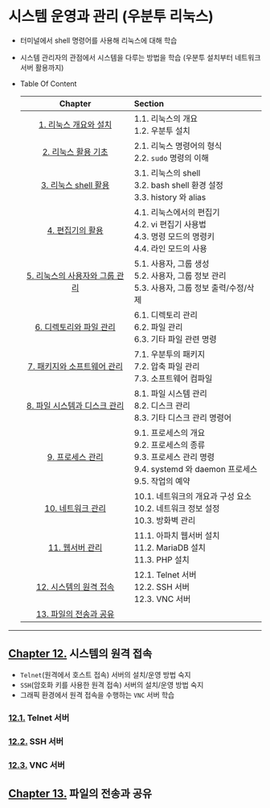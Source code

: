 # 시스템 운영과 관리 (우분투 리눅스)

* 터미널에서 shell 명령어를 사용해 리눅스에 대해 학습

* 시스템 관리자의 관점에서 시스템을 다루는 방법을 학습 (우분투 설치부터 네트워크 서버 활용까지)

* Table Of Content

  |                 Chapter                  | Section                                                      |
  | :--------------------------------------: | :----------------------------------------------------------- |
  |     [1. 리눅스 개요와 설치](./ch01)      | 1.1. 리눅스의 개요<br />1.2. 우분투 설치                     |
  |      [2. 리눅스 활용 기초](./ch02)       | 2.1. 리눅스 명령어의 형식<br />2.2. `sudo` 명령의 이해       |
  |      [3. 리눅스 shell 활용](./ch03)      | 3.1. 리눅스의 shell<br />3.2. bash shell 환경 설정<br />3.3. history 와 alias |
  |        [4. 편집기의 활용](./ch04)        | 4.1. 리눅스에서의 편집기<br />4.2. vi 편집기 사용법<br />4.3. 명령 모드의 명령키<br />4.4. 라인 모드의 사용 |
  | [5. 리눅스의 사용자와 그룹 관리](./ch05) | 5.1. 사용자, 그룹 생성<br />5.2. 사용자, 그룹 정보 관리<br />5.3. 사용자, 그룹 정보 출력/수정/삭제 |
  |    [6. 디렉토리와 파일 관리](./ch06)     | 6.1. 디렉토리 관리<br />6.2. 파일 관리<br />6.3. 기타 파일 관련 명령 |
  |  [7. 패키지와 소프트웨어 관리](./ch07)   | 7.1. 우분투의 패키지<br />7.2. 압축 파일 관리<br />7.3. 소프트웨어 컴파일 |
  |  [8. 파일 시스템과 디스크 관리](./ch08)  | 8.1. 파일 시스템 관리<br />8.2. 디스크 관리<br />8.3. 기타 디스크 관리 명령어 |
  |        [9. 프로세스 관리](./ch09)        | 9.1. 프로세스의 개요<br />9.2. 프로세스의 종류<br />9.3. 프로세스 관리 명령<br />9.4. systemd 와 daemon 프로세스<br />9.5. 작업의 예약 |
  |       [10. 네트워크 관리](./ch10)        | 10.1. 네트워크의 개요과 구성 요소<br />10.2. 네트워크 정보 설정<br />10.3. 방화벽 관리 |
  |        [11. 웹서버 관리](./ch11)         | 11.1. 아파치 웹서버 설치<br />11.2. MariaDB 설치<br />11.3. PHP 설치 |
  |     [12. 시스템의 원격 접속](./ch12)     | 12.1. Telnet 서버<br />12.2. SSH 서버<br />12.3. VNC 서버    |
  |     [13. 파일의 전송과 공유](./ch13)     |                                                              |
  

---

## <u>Chapter 12.</u> 시스템의 원격 접속

* `Telnet`(원격에서 호스트 접속) 서버의 설치/운영 방법 숙지
* `SSH`(암호화 키를 사용한 원격 접속) 서버의 설치/운영 방법 숙지
* 그래픽 환경에서 원격 접속을 수행하는 `VNC` 서버 학습

### <u>12.1.</u> Telnet 서버

### <u>12.2.</u> SSH 서버

### <u>12.3.</u> VNC 서버

## <u>Chapter 13.</u> 파일의 전송과 공유

